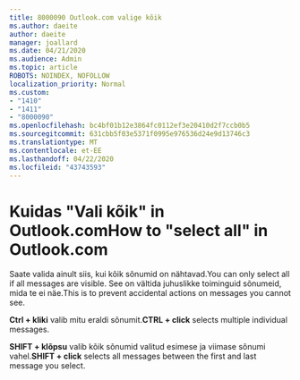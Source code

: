 ```yaml
---
title: 8000090 Outlook.com valige kõik
ms.author: daeite
author: daeite
manager: joallard
ms.date: 04/21/2020
ms.audience: Admin
ms.topic: article
ROBOTS: NOINDEX, NOFOLLOW
localization_priority: Normal
ms.custom:
- "1410"
- "1411"
- "8000090"
ms.openlocfilehash: bc4bf01b12e3864fc0112ef3e20410d2f7ccb0b5
ms.sourcegitcommit: 631cbb5f03e5371f0995e976536d24e9d13746c3
ms.translationtype: MT
ms.contentlocale: et-EE
ms.lasthandoff: 04/22/2020
ms.locfileid: "43743593"
---
```

# <a name="how-to-select-all-in-outlookcom"></a><span data-ttu-id="cab31-102">Kuidas "Vali kõik" in Outlook.com</span><span class="sxs-lookup"><span data-stu-id="cab31-102">How to "select all" in Outlook.com</span></span>

<span data-ttu-id="cab31-103">Saate valida ainult siis, kui kõik sõnumid on nähtavad.</span><span class="sxs-lookup"><span data-stu-id="cab31-103">You can only select all if all messages are visible.</span></span> <span data-ttu-id="cab31-104">See on vältida juhuslikke toiminguid sõnumeid, mida te ei näe.</span><span class="sxs-lookup"><span data-stu-id="cab31-104">This is to prevent accidental actions on messages you cannot see.</span></span>

<span data-ttu-id="cab31-105">**Ctrl + kliki** valib mitu eraldi sõnumit.</span><span class="sxs-lookup"><span data-stu-id="cab31-105">**CTRL + click** selects multiple individual messages.</span></span>

<span data-ttu-id="cab31-106">**SHIFT + klõpsu** valib kõik sõnumid valitud esimese ja viimase sõnumi vahel.</span><span class="sxs-lookup"><span data-stu-id="cab31-106">**SHIFT + click** selects all messages between the first and last message you select.</span></span>